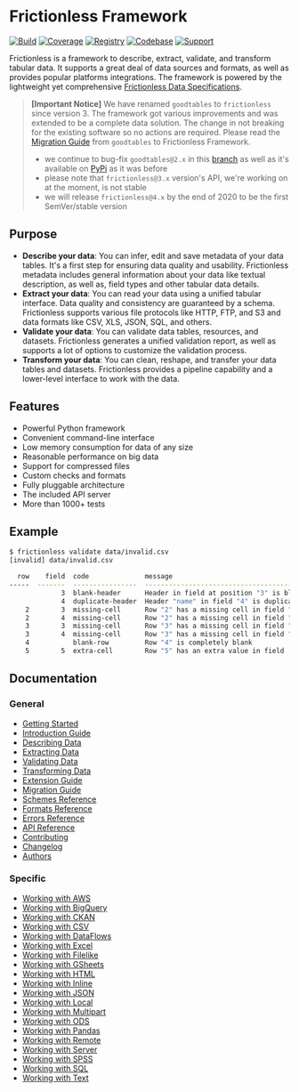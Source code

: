 # Frictionless Framework

[![Build](https://img.shields.io/github/workflow/status/frictionlessdata/frictionless-py/general/master)](https://github.com/frictionlessdata/frictionless-py/actions)
[![Coverage](https://img.shields.io/codecov/c/github/frictionlessddata/frictionless-py/master)](https://codecov.io/gh/frictionlessdata/frictionless-py)
[![Registry](https://img.shields.io/pypi/v/frictionless.svg)](https://pypi.python.org/pypi/frictionless)
[![Codebase](https://img.shields.io/badge/github-master-brightgreen)](https://github.com/frictionlessdata/frictionless-py)
[![Support](https://img.shields.io/badge/chat-discord-brightgreen)](https://discord.com/channels/695635777199145130/695635777199145133)

Frictionless is a framework to describe, extract, validate, and transform tabular data. It supports a great deal of data sources and formats, as well as provides popular platforms integrations. The framework is powered by the lightweight yet comprehensive [Frictionless Data Specifications](https://specs.frictionlessdata.io/).

> **[Important Notice]** We have renamed `goodtables` to `frictionless` since version 3. The framework got various improvements and was extended to be a complete data solution. The change in not breaking for the existing software so no actions are required. Please read the [Migration Guide](https://frictionlessdata.io/tooling/python/migration-guide/) from `goodtables` to Frictionless Framework.
> - we continue to bug-fix `goodtables@2.x` in this [branch](https://github.com/frictionlessdata/goodtables-py/tree/goodtables) as well as it's available on [PyPi](https://pypi.org/project/goodtables/) as it was before
> - please note that `frictionless@3.x` version's API, we're working on at the moment, is not stable
> - we will release `frictionless@4.x` by the end of 2020 to be the first SemVer/stable version

## Purpose

- **Describe your data**: You can infer, edit and save metadata of your data tables. It's a first step for ensuring data quality and usability. Frictionless metadata includes general information about your data like textual description, as well as, field types and other tabular data details.
- **Extract your data**: You can read your data using a unified tabular interface. Data quality and consistency are guaranteed by a schema. Frictionless supports various file protocols like HTTP, FTP, and S3 and data formats like CSV, XLS, JSON, SQL, and others.
- **Validate your data**: You can validate data tables, resources, and datasets. Frictionless generates a unified validation report, as well as supports a lot of options to customize the validation process.
- **Transform your data**: You can clean, reshape, and transfer your data tables and datasets. Frictionless provides a pipeline capability and a lower-level interface to work with the data.

## Features

- Powerful Python framework
- Convenient command-line interface
- Low memory consumption for data of any size
- Reasonable performance on big data
- Support for compressed files
- Custom checks and formats
- Fully pluggable architecture
- The included API server
- More than 1000+ tests

## Example

```bash
$ frictionless validate data/invalid.csv
[invalid] data/invalid.csv

  row    field  code              message
-----  -------  ----------------  --------------------------------------------
             3  blank-header      Header in field at position "3" is blank
             4  duplicate-header  Header "name" in field "4" is duplicated
    2        3  missing-cell      Row "2" has a missing cell in field "field3"
    2        4  missing-cell      Row "2" has a missing cell in field "name2"
    3        3  missing-cell      Row "3" has a missing cell in field "field3"
    3        4  missing-cell      Row "3" has a missing cell in field "name2"
    4           blank-row         Row "4" is completely blank
    5        5  extra-cell        Row "5" has an extra value in field  "5"
```

## Documentation

### General

- [Getting Started](https://frictionlessdata.io/tooling/python/getting-started/)
- [Introduction Guide](https://frictionlessdata.io/tooling/python/introduction-guide/)
- [Describing Data](https://frictionlessdata.io/tooling/python/describing-data/)
- [Extracting Data](https://frictionlessdata.io/tooling/python/extracting-data/)
- [Validating Data](https://frictionlessdata.io/tooling/python/validating-data/)
- [Transforming Data](https://frictionlessdata.io/tooling/python/transforming-data/)
- [Extension Guide](https://frictionlessdata.io/tooling/python/extension-guide/)
- [Migration Guide](https://frictionlessdata.io/tooling/python/migration-guide/)
- [Schemes Reference](https://frictionlessdata.io/tooling/python/schemes-reference/)
- [Formats Reference](https://frictionlessdata.io/tooling/python/formats-reference/)
- [Errors Reference](https://frictionlessdata.io/tooling/python/errors-reference/)
- [API Reference](https://frictionlessdata.io/tooling/python/api-reference/)
- [Contributing](https://frictionlessdata.io/tooling/python/contributing/)
- [Changelog](https://frictionlessdata.io/tooling/python/changelog/)
- [Authors](https://frictionlessdata.io/tooling/python/authors/)

### Specific

- [Working with AWS](https://frictionlessdata.io/tooling/python/working-with-aws/)
- [Working with BigQuery](https://frictionlessdata.io/tooling/python/working-with-bigquery/)
- [Working with CKAN](https://frictionlessdata.io/tooling/python/working-with-ckan/)
- [Working with CSV](https://frictionlessdata.io/tooling/python/working-with-csv/)
- [Working with DataFlows](https://frictionlessdata.io/tooling/python/working-with-dataflows/)
- [Working with Excel](https://frictionlessdata.io/tooling/python/working-with-excel/)
- [Working with Filelike](https://frictionlessdata.io/tooling/python/working-with-filelike/)
- [Working with GSheets](https://frictionlessdata.io/tooling/python/working-with-gsheets/)
- [Working with HTML](https://frictionlessdata.io/tooling/python/working-with-html/)
- [Working with Inline](https://frictionlessdata.io/tooling/python/working-with-inline/)
- [Working with JSON](https://frictionlessdata.io/tooling/python/working-with-json/)
- [Working with Local](https://frictionlessdata.io/tooling/python/working-with-local/)
- [Working with Multipart](https://frictionlessdata.io/tooling/python/working-with-multipart/)
- [Working with ODS](https://frictionlessdata.io/tooling/python/working-with-ods/)
- [Working with Pandas](https://frictionlessdata.io/tooling/python/working-with-pandas/)
- [Working with Remote](https://frictionlessdata.io/tooling/python/working-with-remote/)
- [Working with Server](https://frictionlessdata.io/tooling/python/working-with-server/)
- [Working with SPSS](https://frictionlessdata.io/tooling/python/working-with-spss/)
- [Working with SQL](https://frictionlessdata.io/tooling/python/working-with-sql/)
- [Working with Text](https://frictionlessdata.io/tooling/python/working-with-text/)
